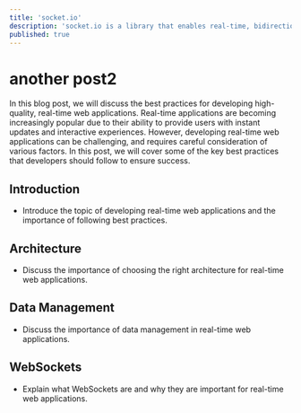 ```yaml
---
title: 'socket.io'
description: 'socket.io is a library that enables real-time, bidirectional and event-based communication between the browser and the server.'
published: true
---
```


# another post2


In this blog post, we will discuss the best practices for developing high-quality, real-time web applications. Real-time applications are becoming increasingly popular due to their ability to provide users with instant updates and interactive experiences. However, developing real-time web applications can be challenging, and requires careful consideration of various factors. In this post, we will cover some of the key best practices that developers should follow to ensure success.

Introduction
------------

-   Introduce the topic of developing real-time web applications and the importance of following best practices.

Architecture
------------

-   Discuss the importance of choosing the right architecture for real-time web applications.

Data Management
---------------

-   Discuss the importance of data management in real-time web applications.

WebSockets
----------

-   Explain what WebSockets are and why they are important for real-time web applications.

